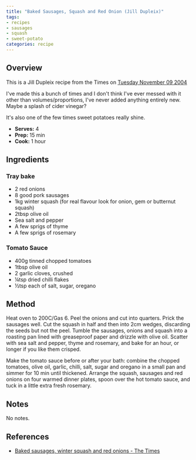 ```yaml
---
title: "Baked Sausages, Squash and Red Onion (Jill Dupleix)"
tags:
- recipes
- sausages
- squash
- sweet-potato
categories: recipe
---
```


## Overview
This is a Jill Dupleix recipe from the Times on [Tuesday November 09 2004](https://www.thetimes.com/article/baked-sausages-winter-squash-and-red-onions-srjmdcwwz8z)

I've made this a bunch of times and I don't think I've ever messed with it other than volumes/proportions, I've never added anything entirely new. Maybe a splash of cider vinegar?

It's also one of the few times sweet potatoes really shine.

- **Serves:** 4
- **Prep:** 15 min 
- **Cook:** 1 hour

## Ingredients
### Tray bake
- 2 red onions
- 8 good pork sausages
- 1kg winter squash (for real flavour look for onion, gem or butternut squash)
- 2tbsp olive oil
- Sea salt and pepper
- A few sprigs of thyme
- A few sprigs of rosemary

### Tomato Sauce
- 400g tinned chopped tomatoes
- 1tbsp olive oil
- 2 garlic cloves, crushed
- ¼tsp dried chilli flakes
- ½tsp each of salt, sugar, oregano

## Method
Heat oven to 200C/Gas 6. Peel the onions and cut into quarters. Prick
the sausages well. Cut the squash in half and then into 2cm wedges,
discarding the seeds but not the peel. Tumble the sausages, onions and
squash into a roasting pan lined with greaseproof paper and drizzle
with olive oil. Scatter with sea salt and pepper, thyme and rosemary,
and bake for an hour, or longer if you like them crisped.

Make the tomato sauce before or after your bath: combine the chopped
tomatoes, olive oil, garlic, chilli, salt, sugar and oregano in a
small pan and simmer for 10 min until thickened. Arrange the squash,
sausages and red onions on four warmed dinner plates, spoon over the
hot tomato sauce, and tuck in a little extra fresh rosemary.

## Notes

No notes.

## References

- [Baked sausages, winter squash and red onions - The Times](https://www.thetimes.com/article/baked-sausages-winter-squash-and-red-onions-srjmdcwwz8z)